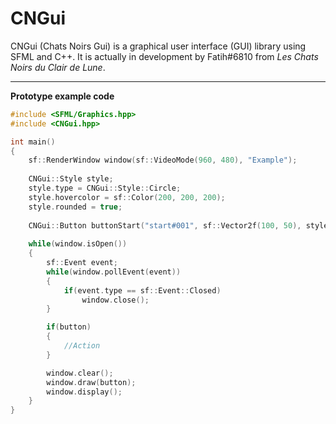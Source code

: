 # CNGui

CNGui (Chats Noirs Gui) is a graphical user interface (GUI) library using SFML and C++.
It is actually in development by Fatih#6810 from *Les Chats Noirs du Clair de Lune*.

***
**Prototype example code**


```cpp
#include <SFML/Graphics.hpp>
#include <CNGui.hpp>

int main()
{
    sf::RenderWindow window(sf::VideoMode(960, 480), "Example");
    
    CNGui::Style style;
    style.type = CNGui::Style::Circle;
    style.hovercolor = sf::Color(200, 200, 200);
    style.rounded = true;
    
    CNGui::Button buttonStart("start#001", sf::Vector2f(100, 50), style); 
    
    while(window.isOpen())
    {
        sf::Event event;
        while(window.pollEvent(event))
        {
            if(event.type == sf::Event::Closed)
                window.close();
        }

        if(button)
        {
            //Action
        }

        window.clear();
        window.draw(button);
        window.display();
    }
}
```

